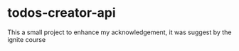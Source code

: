# todos-creator-api
This a small project to enhance my acknowledgement, it was suggest by the ignite course 
